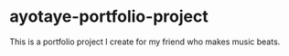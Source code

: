 # ayotaye-portfolio-project
 This is a portfolio project I create for my friend who makes music beats.
